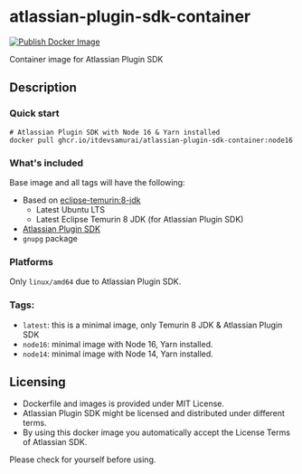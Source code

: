 # atlassian-plugin-sdk-container

[![Publish Docker Image](https://github.com/itdevsamurai/atlassian-plugin-sdk-container/actions/workflows/publish-docker-image.yml/badge.svg?branch=main)](https://github.com/itdevsamurai/atlassian-plugin-sdk-container/pkgs/container/atlassian-plugin-sdk-container)

Container image for Atlassian Plugin SDK
## Description

### Quick start

```shell
# Atlassian Plugin SDK with Node 16 & Yarn installed
docker pull ghcr.io/itdevsamurai/atlassian-plugin-sdk-container:node16
```

### What's included

Base image and all tags will have the following:

* Based on [eclipse-temurin:8-jdk](https://hub.docker.com/_/eclipse-temurin)
    * Latest Ubuntu LTS
    * Latest Eclipse Temurin 8 JDK (for Atlassian Plugin SDK)
* [Atlassian Plugin SDK](https://developer.atlassian.com/server/framework/atlassian-sdk/install-the-atlassian-sdk-on-a-linux-or-mac-system/)
* `gnupg` package

### Platforms

Only `linux/amd64` due to Atlassian Plugin SDK.

### Tags:

* `latest`: this is a minimal image, only Temurin 8 JDK & Atlassian Plugin SDK
* `node16`: minimal image with Node 16, Yarn installed.
* `node14`: minimal image with Node 14, Yarn installed.

## Licensing

* Dockerfile and images is provided under MIT License.
* Atlassian Plugin SDK might be licensed and distributed under different terms.
* By using this docker image you automatically accept the License Terms of Atlassian SDK.

Please check for yourself before using.